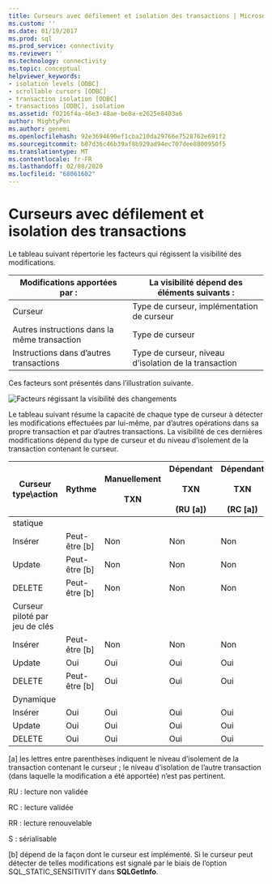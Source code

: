 ```yaml
---
title: Curseurs avec défilement et isolation des transactions | Microsoft Docs
ms.custom: ''
ms.date: 01/19/2017
ms.prod: sql
ms.prod_service: connectivity
ms.reviewer: ''
ms.technology: connectivity
ms.topic: conceptual
helpviewer_keywords:
- isolation levels [ODBC]
- scrollable cursors [ODBC]
- transaction isolation [ODBC]
- transactions [ODBC], isolation
ms.assetid: f0216f4a-46e3-48ae-be0a-e2625e8403a6
author: MightyPen
ms.author: genemi
ms.openlocfilehash: 92e3694690ef1cba210da29766e7528762e691f2
ms.sourcegitcommit: b87d36c46b39af8b929ad94ec707dee8800950f5
ms.translationtype: MT
ms.contentlocale: fr-FR
ms.lasthandoff: 02/08/2020
ms.locfileid: "68061602"
---
```

# <a name="scrollable-cursors-and-transaction-isolation"></a>Curseurs avec défilement et isolation des transactions
Le tableau suivant répertorie les facteurs qui régissent la visibilité des modifications.  
  
|Modifications apportées par :|La visibilité dépend des éléments suivants :|  
|----------------------|----------------------------|  
|Curseur|Type de curseur, implémentation de curseur|  
|Autres instructions dans la même transaction|Type de curseur|  
|Instructions dans d’autres transactions|Type de curseur, niveau d’isolation de la transaction|  
  
 Ces facteurs sont présentés dans l’illustration suivante.  
  
 ![Facteurs régissant la visibilité des changements](../../../odbc/reference/develop-app/media/pr23.gif "pr23")  
  
 Le tableau suivant résume la capacité de chaque type de curseur à détecter les modifications effectuées par lui-même, par d’autres opérations dans sa propre transaction et par d’autres transactions. La visibilité de ces dernières modifications dépend du type de curseur et du niveau d’isolement de la transaction contenant le curseur.  
  
|Curseur type\action|Rythme|Manuellement<br /><br /> TXN|Dépendant<br /><br /> TXN<br /><br /> (RU [a])|Dépendant<br /><br /> TXN<br /><br /> (RC [a])|Dépendant<br /><br /> TXN<br /><br /> (RR [a])|Dépendant<br /><br /> TXN<br /><br /> (S [a])|  
|-------------------------|----------|-----------------|----------------------------------|----------------------------------|----------------------------------|---------------------------------|  
|statique|||||||  
|Insérer|Peut-être [b]|Non|Non|Non|Non|Non|  
|Update|Peut-être [b]|Non|Non|Non|Non|Non|  
|DELETE|Peut-être [b]|Non|Non|Non|Non|Non|  
|Curseur piloté par jeu de clés|||||||  
|Insérer|Peut-être [b]|Non|Non|Non|Non|Non|  
|Update|Oui|Oui|Oui|Oui|Non|Non|  
|DELETE|Peut-être [b]|Oui|Oui|Oui|Non|Non|  
|Dynamique|||||||  
|Insérer|Oui|Oui|Oui|Oui|Oui|Non|  
|Update|Oui|Oui|Oui|Oui|Non|Non|  
|DELETE|Oui|Oui|Oui|Oui|Non|Non|  
  
 [a] les lettres entre parenthèses indiquent le niveau d’isolement de la transaction contenant le curseur ; le niveau d’isolation de l’autre transaction (dans laquelle la modification a été apportée) n’est pas pertinent.  
  
 RU : lecture non validée  
  
 RC : lecture validée  
  
 RR : lecture renouvelable  
  
 S : sérialisable  
  
 [b] dépend de la façon dont le curseur est implémenté. Si le curseur peut détecter de telles modifications est signalé par le biais de l’option SQL_STATIC_SENSITIVITY dans **SQLGetInfo**.
